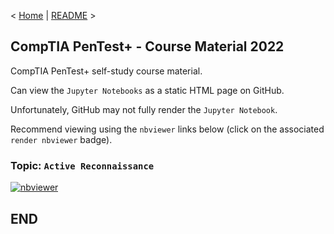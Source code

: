 < [Home](https://github.com/SeanOhAileasa) | [README](https://github.com/SeanOhAileasa/ptp-active-reconnaissance/blob/main/README.md) >

## CompTIA PenTest+ - Course Material 2022

CompTIA PenTest+ self-study course material.

Can view the ``Jupyter Notebooks`` as a static HTML page on GitHub.

Unfortunately, GitHub may not fully render the ``Jupyter Notebook``.

Recommend viewing using the ``nbviewer`` links below (click on the associated ``render nbviewer`` badge).

### Topic: ``Active Reconnaissance``

[![nbviewer](https://raw.githubusercontent.com/jupyter/design/master/logos/Badges/nbviewer_badge.svg)](https://nbviewer.jupyter.org/github/SeanOhAileasa/ptp-active-reconnaissance/blob/main/ptp-active-reconnaissance.ipynb)

## END